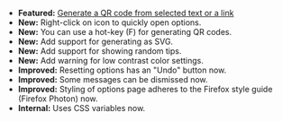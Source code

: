 * **Featured:** [Generate a QR code from selected text or a link](https://github.com/rugk/offline-qr-code/blob/master/assets/screencasts/qrMenuFromPhoneNumber.gif)
* **New:** Right-click on icon to quickly open options.
* **New:** You can use a hot-key (F) for generating QR codes.
* **New:** Add support for generating as SVG.
* **New:** Add support for showing random tips.
* **New:** Add warning for low contrast color settings.
* **Improved:** Resetting options has an "Undo" button now.
* **Improved:** Some messages can be dismissed now.
* **Improved:** Styling of options page adheres to the Firefox style guide (Firefox Photon) now.
* **Internal:** Uses CSS variables now.
